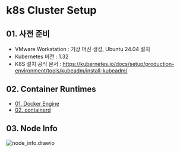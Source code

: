 # k8s Cluster Setup

## 01. 사전 준비

- VMware Workstation : 가상 머신 생성, Ubuntu 24.04 설치
- Kubernetes 버전 : 1.32
- K8S 설치 공식 문서 : https://kubernetes.io/docs/setup/production-environment/tools/kubeadm/install-kubeadm/

## 02. Container Runtimes

- [01. Docker Engine]()
- [02. containerd]()

## 03. Node Info

![node_info.drawio]()